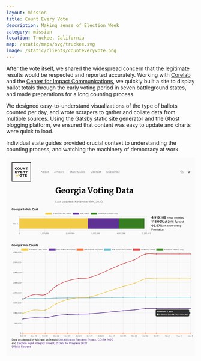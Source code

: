 ```yaml
---
layout: mission
title: Count Every Vote
description: Making sense of Election Week
category: mission
location: Truckee, California
map: /static/maps/svg/truckee.svg
image: /static/clients/counteveryvote.png
---
```


After the vote itself, we shared the widespread concern that the legitimate results would be respected and reported accurately. Working with [Corelab](http://corelab.co) and the [Center for Impact Communications](https://impactcomms.org), we quickly built a site to display ballot totals through the early voting period in seven battleground states, and made preparations for a long counting process.

We designed easy-to-understand visualizations of the type of ballots counted per day, and wrote scrapers to gather and collate data from multiple sources. Using the Gatsby static site generator and the Ghost blogging platform, we ensured that content was easy to update and charts were quick to load.

Individual state guides provided crucial context to understanding the counting process, and watching the machinery of democracy at work.

<div class="two-third">
    <a href="https://votecounts.org"><img class="center" src="/static/posts/count-every-vote/georgia-chart.png"></a>
</div>
